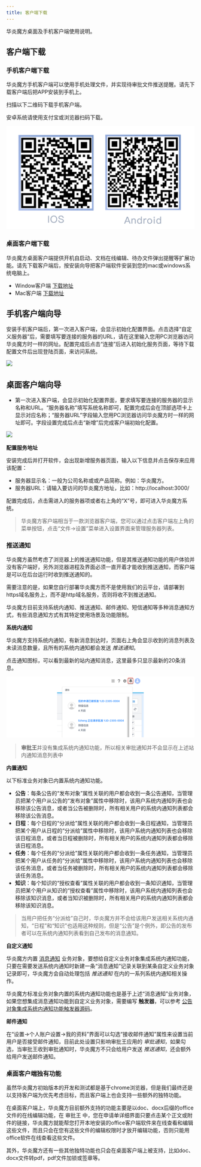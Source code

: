 ```yaml
---
title: 客户端下载
---
```


华炎魔方桌面及手机客户端使用说明。

## 客户端下载

### 手机客户端下载

华炎魔方手机客户端可以使用手机处理文件，并实现待审批文件推送提醒。请先下载客户端后把APP安装到手机上。

扫描以下二维码下载手机客户端。


<alert type="info">
安卓系统请使用支付宝或浏览器扫码下载。

</alert>

![移动端下载](/../static/img/zh-CN/download_qrcode.png)


### 桌面客户端下载

华炎魔方桌面客户端提供开机自启动、文档在线编辑、待办文件弹出提醒等扩展功能。请先下载客户端后，按安装向导把客户端软件安装到您的mac或windows系统电脑上。

* Window客户端 [下载地址](https://www-steedos-com.oss-accelerate.aliyuncs.com/apps/messenger/desktop/5.3.1/steedos-5.3.1-win.exe)
* Mac客户端 [下载地址](https://www-steedos-com.oss-accelerate.aliyuncs.com/apps/messenger/desktop/5.3.1/steedos-5.3.1-mac.dmg)

## 手机客户端向导

安装手机客户端后，第一次进入客户端，会显示初始化配置界面。点击选择“自定义服务器”后，需要填写要连接的服务器的URL，请在这里输入您用PC浏览器访问华炎魔方时一样的网址。配置完成后点击“连接”后进入初始化服务页面，等待下载配置文件后出现登陆页面，来访问系统。

 ![](https://console.steedos.cn/api/files/images/zCacMdBLcuGAvHidv)


## 桌面客户端向导

* 第一次进入客户端，会显示初始化配置界面，要求填写要连接的服务器的显示名称和URL。“服务器名称”填写系统名称即可，配置完成后会在顶部选项卡上显示对应名称；“服务器URL”字段输入您用PC浏览器访问华炎魔方时一样的网址即可。字段设置完成后点击“新增”后完成客户端初始化配置。

 ![](https://console.steedos.cn/api/files/images/ohJnXQ5j6Ryx2LcbR)

**配置服务地址**

安装完成后并打开软件，会出现新增服务器页面，输入以下信息并点击保存来应用该配置：

* 服务器显示名：一般为公司名称或或产品简称。例如：华炎魔方。
* 服务器URL：请输入要访问的华炎魔方地址，比如：http://localhost:3000/

配置完成后，点击需进入的服务器项或者右上角的“X”号，即可进入华炎魔方系统。

> 华炎魔方客户端相当于一款浏览器客户端，您可以通过点击客户端左上角的菜单按钮，点击“文件->设置”菜单进入设置界面来管理服务器列表。


### 推送通知

华炎魔方虽然考虑了浏览器上的推送通知功能，但是其推送通知功能的用户体验并没有客户端好，另外浏览器进程及界面必须一直开着才能收到推送通知，而客户端是可以在后台运行时收到推送通知的。

需要注意的是，如果您自行部署华炎魔方而不是使用我们的云平台，请部署到https域名服务上，而不是http域名服务，否则将收不到推送通知。

华炎魔方目前支持系统内通知、推送通知、邮件通知、短信通知等多种消息通知方式，有些消息通知方式有其特定使用场景及功能限制。


**系统内通知**

华炎魔方支持系统内通知，有新消息到达时，页面右上角会显示收到的消息列表及未读消息数量，且所有的系统内通知都会发送 *推送通知*。

点击通知图标，可以看到最新的站内通知消息，这里最多只显示最新的20条消息。

 ![通知](/../static/img/zh-CN/notification.png)

> **审批王**并没有集成系统内通知功能，所以相关审批通知并不会显示在上述站内通知消息列表中


**内置通知**

以下标准业务对象已内置系统内通知功能。

* **公告**：每条公告的“发布对象”属性关联的用户都会收到一条公告通知，当管理员把某个用户从公告的“发布对象”属性中移除时，该用户系统内通知列表也会移除该公告消息，或者当公告被删除时，所有相关用户的系统内通知列表都会移除该公告消息。
* **日程**：每个日程的“分派给”属性关联的用户都会收到一条日程通知，当管理员把某个用户从日程的“分派给”属性中移除时，该用户系统内通知列表也会移除该日程消息，或者当日程被删除时，所有相关用户的系统内通知列表都会移除该日程消息。
* **任务**：每个任务的“分派给”属性关联的用户都会收到一条任务通知，当管理员把某个用户从任务的“分派给”属性中移除时，该用户系统内通知列表也会移除该任务消息，或者当任务被删除时，所有相关用户的系统内通知列表都会移除该任务消息。
* **知识**：每个知识的“授权查看”属性关联的用户都会收到一条知识通知，当管理员把某个用户从知识的“授权查看”属性中移除时，该用户系统内通知列表也会移除该知识消息，或者当知识被删除时，所有相关用户的系统内通知列表都会移除该知识消息。

> 当用户把任务“分派给”自己时，华炎魔方并不会给该用户发送相关系统内通知，“日程”和“知识”也适用这种规则，但是“公告”是个例外，即公告的发布者可以在系统内通知列表看到自己发布的消息通知。


**自定义通知**

华炎魔方内置 [消息通知](https://github.com/steedos/steedos-platform/blob/1.23/packages/standard-objects/notifications.object.yml) 业务对象，要想给自定义业务对象集成系统内通知功能，只要在需要发送系统内通知时新建一条“消息通知”记录关联到某条自定义业务对象记录即可，华炎魔方会自动处理包括 *推送通知* 在内的一系列系统内通知相关操作。

华炎魔方标准业务对象内置的系统内通知功能也是基于上述“消息通知”业务对象，如果您想集成消息通知功能到自定义业务对象，需要编写 **触发器**，可以参考 [公告对象集成系统内通知功能触发器源码](https://github.com/steedos/steedos-platform/blob/1.23/packages/standard-objects/announcements.trigger.js)。


**邮件通知**

在“设置->个人账户设置->我的资料”界面可以勾选“接收邮件通知”属性来设置当前用户是否接受邮件通知，目前此处设置只影响审批王应用的 *审批通知*，如果勾选，当审批王收到审批通知时，华炎魔方不只会给用户发送 *推送通知*，还会额外给用户发送邮件通知。


### 桌面客户端独有功能

虽然华炎魔方初始版本的开发和测试都是基于chrome浏览器，但是我们最终还是以支持客户端为优先考虑目标，而且客户端上也会支持一些额外的独特功能。

在桌面客户端上，华炎魔方目前额外支持的功能主要是以doc、docx后缀的office文件的在线编辑功能，在 审批王 中，您在申请单详细界面只要点击某个正文或附件的链接，华炎魔方就能帮您打开本地安装的office客户端软件来在线查看和编辑这些文件，而且只会在您有这些文件的编辑权限时才放开编辑功能，否则只能用office软件在线查看这些文件。

其外，华炎魔方还有一些其他独特功能也只会在桌面客户端上被支持，比如doc、docx文件转pdf，pdf文件加锁或签章等。